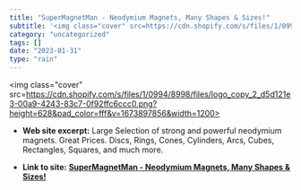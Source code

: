 ```yaml
---
title: "SuperMagnetMan - Neodymium Magnets, Many Shapes & Sizes!"
subtitle: '<img class="cover" src=https://cdn.shopify.com/s/files/1/0994/8998/files/logo_copy_2_d5d121e3-00a9-4...'
category: "uncategorized"
tags: []
date: "2023-01-31"
type: "rain"
---
```

<img class="cover" src=https://cdn.shopify.com/s/files/1/0994/8998/files/logo_copy_2_d5d121e3-00a9-4243-83c7-0f92ffc6ccc0.png?height=628&pad_color=fff&v=1673897856&width=1200>



* **Web site excerpt:** Large Selection of strong and powerful neodymium magnets. Great Prices. Discs, Rings, Cones, Cylinders, Arcs, Cubes, Rectangles, Squares, and much more.

* **Link to site:** **[SuperMagnetMan - Neodymium Magnets, Many Shapes & Sizes!](https://supermagnetman.com/)**